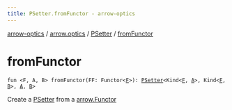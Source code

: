 ```yaml
---
title: PSetter.fromFunctor - arrow-optics
---
```


[arrow-optics](../../index.html) / [arrow.optics](../index.html) / [PSetter](index.html) / [fromFunctor](./from-functor.html)

# fromFunctor

`fun <F, A, B> fromFunctor(FF: Functor<`[`F`](from-functor.html#F)`>): `[`PSetter`](index.html)`<Kind<`[`F`](from-functor.html#F)`, `[`A`](from-functor.html#A)`>, Kind<`[`F`](from-functor.html#F)`, `[`B`](from-functor.html#B)`>, `[`A`](from-functor.html#A)`, `[`B`](from-functor.html#B)`>`

Create a [PSetter](index.html) from a [arrow.Functor](#)

